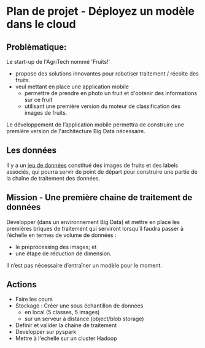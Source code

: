 # Plan de projet - Déployez un modèle dans le cloud

## Problèmatique:

Le start-up de l'AgriTech nommé 'Fruits!'

- propose des solutions innovantes pour robotiser traitement / récolte des fruits.
- veul mettant en place une application mobile
  - permettre de prendre en photo un fruit et d'obtenir des informations sur ce fruit
  - utilisant une première version du moteur de classification des images de fruits.

Le développement de l’application mobile permettra de construire une première version de l'architecture Big Data nécessaire.

## Les données

Il y a un [jeu de données](https://www.kaggle.com/moltean/fruits) constitué des images de fruits et des labels associés, qui pourra servir de point de départ pour construire une partie de la chaîne de traitement des données.

## Mission - Une première chaine de traitement de données

Développer (dans un environnement Big Data) et mettre en place les premières briques de traitement qui serviront lorsqu’il faudra passer à l’échelle en termes de volume de données :

- le preprocessing des images; et
- une étape de réduction de dimension.

Il n’est pas nécessaire d’entraîner un modèle pour le moment.

## Actions

- Faire les cours
- Stockage : Créer une sous échantillon de données
  - en local (5 classes, 5 images)
  - sur un serveur à distance (object/blob storage)
- Definir et valider la chaine de traitement
- Developper sur pyspark
- Mettre à l'echelle sur un cluster Hadoop
